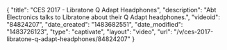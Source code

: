 {
    "title": "CES 2017 - Libratone Q Adapt Headphones",
    "description": "Abt Electronics talks to Libratone about their Q Adapt headphones.",
    "videoid": "84824207",
    "date_created": "1483682551",
    "date_modified": "1483726123",
    "type": "captivate",
    "layout": "video",
    "url": "\/v\/ces-2017-libratone-q-adapt-headphones\/84824207"
}
